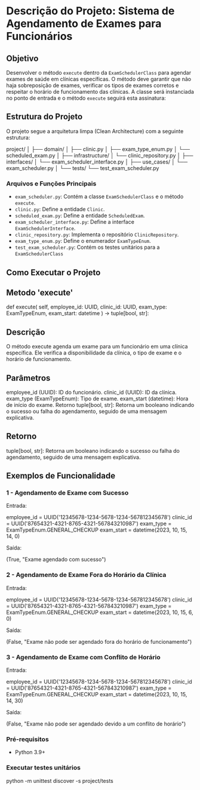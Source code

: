 # Descrição do Projeto: Sistema de Agendamento de Exames para Funcionários

## Objetivo
Desenvolver o método `execute` dentro da `ExamSchedulerClass` para agendar exames de saúde em clínicas específicas. O método deve garantir que não haja sobreposição de exames, verificar os tipos de exames corretos e respeitar o horário de funcionamento das clínicas. A classe será instanciada no ponto de entrada e o método `execute` seguirá esta assinatura:

## Estrutura do Projeto

O projeto segue a arquitetura limpa (Clean Architecture) com a seguinte estrutura:

project/
│
├── domain/
│ ├── clinic.py
│ ├── exam_type_enum.py
│ └── scheduled_exam.py
│
├── infrastructure/
│ └── clinic_repository.py
│
├── interfaces/
│ └── exam_scheduler_interface.py
│
├── use_cases/
│ └── exam_scheduler.py
│
└── tests/
└── test_exam_scheduler.py

### Arquivos e Funções Principais

- `exam_scheduler.py`: Contém a classe `ExamSchedulerClass` e o método `execute`.
- `clinic.py`: Define a entidade `Clinic`.
- `scheduled_exam.py`: Define a entidade `ScheduledExam`.
- `exam_scheduler_interface.py`: Define a interface `ExamSchedulerInterface`.
- `clinic_repository.py`: Implementa o repositório `ClinicRepository`.
- `exam_type_enum.py`: Define o enumerador `ExamTypeEnum`.
- `test_exam_scheduler.py`: Contém os testes unitários para a `ExamSchedulerClass`

## Como Executar o Projeto

## Metodo 'execute'

def execute(
    self,
    employee_id: UUID,
    clinic_id: UUID,
    exam_type: ExamTypeEnum,
    exam_start: datetime
) -> tuple[bool, str]:

## Descrição

  O método execute agenda um exame para um funcionário em uma clínica específica. Ele verifica a disponibilidade da clínica, o tipo de exame e o horário de funcionamento.

## Parâmetros

  employee_id (UUID): ID do funcionário.
  clinic_id (UUID): ID da clínica.
  exam_type (ExamTypeEnum): Tipo de exame.
  exam_start (datetime): Hora de início do exame.
  Retorno
  tuple[bool, str]: Retorna um booleano indicando o sucesso ou falha do agendamento, seguido de uma mensagem explicativa.

## Retorno

tuple[bool, str]: Retorna um booleano indicando o sucesso ou falha do agendamento, seguido de uma mensagem explicativa.

## Exemplos de Funcionalidade


### 1 - Agendamento de Exame com Sucesso

Entrada:

  employee_id = UUID('12345678-1234-5678-1234-567812345678')
  clinic_id = UUID('87654321-4321-8765-4321-567843210987')
  exam_type = ExamTypeEnum.GENERAL_CHECKUP
  exam_start = datetime(2023, 10, 15, 14, 0)

Saída:

  (True, "Exame agendado com sucesso")

### 2 - Agendamento de Exame Fora do Horário da Clínica

Entrada:

  employee_id = UUID('12345678-1234-5678-1234-567812345678')
  clinic_id = UUID('87654321-4321-8765-4321-567843210987')
  exam_type = ExamTypeEnum.GENERAL_CHECKUP
  exam_start = datetime(2023, 10, 15, 6, 0)

Saída:

  (False, "Exame não pode ser agendado fora do horário de funcionamento")

### 3 - Agendamento de Exame com Conflito de Horário

Entrada:

  employee_id = UUID('12345678-1234-5678-1234-567812345678')
  clinic_id = UUID('87654321-4321-8765-4321-567843210987')
  exam_type = ExamTypeEnum.GENERAL_CHECKUP
  exam_start = datetime(2023, 10, 15, 14, 30)

Saída:

  (False, "Exame não pode ser agendado devido a um conflito de horário")

### Pré-requisitos

- Python 3.9+

### Executar testes unitários

python -m unittest discover -s project/tests
